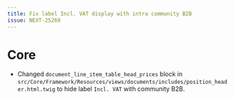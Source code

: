```yaml
---
title: Fix label Incl. VAT display with intra community B2B
issue: NEXT-25269
---
```

# Core
* Changed `document_line_item_table_head_prices` block in `src/Core/Framework/Resources/views/documents/includes/position_header.html.twig` to hide label `Incl. VAT` with community B2B.
